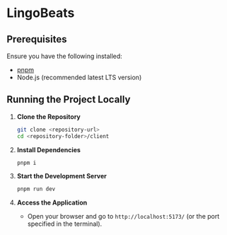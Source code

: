 # LingoBeats

## Prerequisites
Ensure you have the following installed:
- [pnpm](https://pnpm.io/installation)
- Node.js (recommended latest LTS version)

## Running the Project Locally

1. **Clone the Repository**
   ```sh
   git clone <repository-url>
   cd <repository-folder>/client
   ```

2. **Install Dependencies**
   ```sh
   pnpm i
   ```

3. **Start the Development Server**
   ```sh
   pnpm run dev
   ```

4. **Access the Application**
   - Open your browser and go to `http://localhost:5173/` (or the port specified in the terminal).
